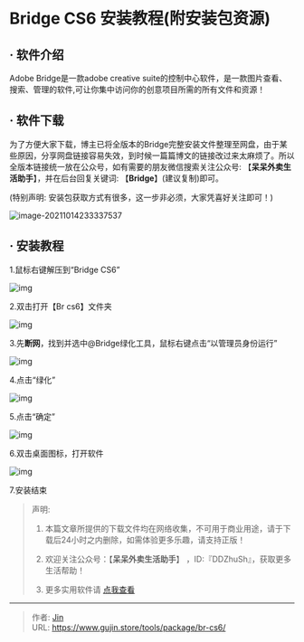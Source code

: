 # Bridge CS6 安装教程(附安装包资源)


## · 软件介绍
Adobe Bridge是一款adobe creative suite的控制中心软件，是一款图片查看、搜索、管理的软件,可让你集中访问你的创意项目所需的所有文件和资源！

## · 软件下载
为了方便大家下载，博主已将全版本的Bridge完整安装文件整理至网盘，由于某些原因，分享网盘链接容易失效，到时候一篇篇博文的链接改过来太麻烦了。所以全版本链接统一放在公众号，如有需要的朋友微信搜索关注公众号: 【**呆呆外卖生活助手**】，并在后台回复关键词: 【**Bridge**】(建议复制)即可。

(特别声明: 安装包获取方式有很多，这一步非必须，大家凭喜好关注即可！)

![image-20211014233337537](https://img.gujin.store/img/image-20211014233337537.png)

## · 安装教程

1.鼠标右键解压到“Bridge CS6”

![img](https://img.gujin.store/img/v2-53beeb54e240ed2f3969c376233c658b_720w.png)

2.双击打开【Br cs6】文件夹

![img](https://img.gujin.store/img/v2-d7a48bb91a7a6d8538cd143971489390_720w.png)

3.先**断网**，找到并选中@Bridge绿化工具，鼠标右键点击“以管理员身份运行”

![img](https://img.gujin.store/img/v2-04e78666b67daf26d03b53d4f86b184b_720w.png)

4.点击“绿化”

![img](https://img.gujin.store/img/v2-0cb76c0e55428544403fd0258ca499be_720w.png)

5.点击“确定”

![img](https://img.gujin.store/img/v2-ce2d3b8b4d638548b7eaf67737825981_720w.png)

6.双击桌面图标，打开软件

![img](https://img.gujin.store/img/v2-f91679ff68e61af0b9833d60ae869aad_720w.png)

7.安装结束




> 声明: 
>
> 1. 本篇文章所提供的下载文件均在网络收集，不可用于商业用途，请于下载后24小时之内删除，如需体验更多乐趣，请支持正版！
>
> 2. 欢迎关注公众号：【**呆呆外卖生活助手**】 ，ID:『DDZhuSh』，获取更多生活帮助！
>
> 3. 更多实用软件请  [点我查看](/tools)


---

> 作者: [Jin](https://img.gujin.store/img/favicon.ico)  
> URL: https://www.gujin.store/tools/package/br-cs6/  

